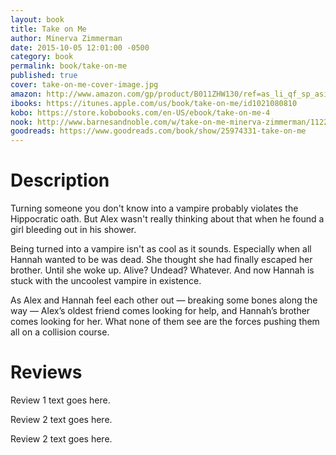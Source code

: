 ```yaml
---
layout: book
title: Take on Me
author: Minerva Zimmerman
date: 2015-10-05 12:01:00 -0500
category: book
permalink: book/take-on-me
published: true
cover: take-on-me-cover-image.jpg
amazon: http://www.amazon.com/gp/product/B011ZHW130/ref=as_li_qf_sp_asin_il_tl?ie=UTF8&camp=1789&creative=9325&creativeASIN=B011ZHW130&linkCode=as2&tag=firesidemagaz-20&linkId=JJKKGNVCPJQRXUFW
ibooks: https://itunes.apple.com/us/book/take-on-me/id1021080810
kobo: https://store.kobobooks.com/en-US/ebook/take-on-me-4
nook: http://www.barnesandnoble.com/w/take-on-me-minerva-zimmerman/1122747024
goodreads: https://www.goodreads.com/book/show/25974331-take-on-me
---
```


# Description

Turning someone you don't know into a vampire probably violates the Hippocratic oath. But Alex wasn't really thinking about that when he found a girl bleeding out in his shower.

Being turned into a vampire isn't as cool as it sounds. Especially when all Hannah wanted to be was dead. She thought she had finally escaped her brother. Until she woke up. Alive? Undead? Whatever. And now Hannah is stuck with the uncoolest vampire in existence.

As Alex and Hannah feel each other out — breaking some bones along the way — Alex’s oldest friend comes looking for help, and Hannah’s brother comes looking for her. What none of them see are the forces pushing them all on a collision course.

# Reviews
Review 1 text goes here.

Review 2 text goes here.

Review 2 text goes here.
